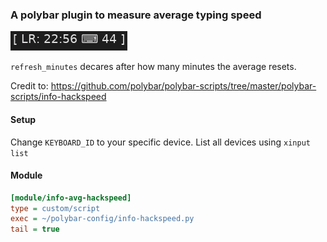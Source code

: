 ### A polybar plugin to measure average typing speed

![info-hackspeed](screenshots/1.png)

`refresh_minutes` decares after how many minutes the average resets.

Credit to: https://github.com/polybar/polybar-scripts/tree/master/polybar-scripts/info-hackspeed

#### Setup

Change `KEYBOARD_ID` to your specific device. List all devices using `xinput list`

#### Module

```ini
[module/info-avg-hackspeed]
type = custom/script
exec = ~/polybar-config/info-hackspeed.py
tail = true
```
